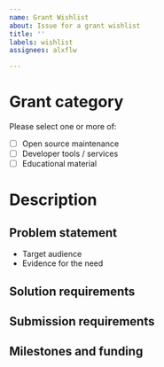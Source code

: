 ```yaml
---
name: Grant Wishlist
about: Issue for a grant wishlist
title: ''
labels: wishlist
assignees: alxflw

---
```


# <Project name>

# Grant category

Please select one or more of:

- [ ] Open source maintenance
- [ ] Developer tools / services
- [ ] Educational material

# Description

## Problem statement

- Target audience
- Evidence for the need

## Solution requirements

## Submission requirements

## Milestones and funding
